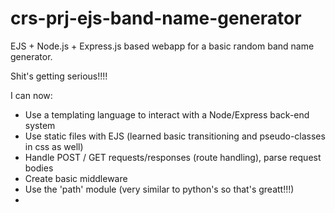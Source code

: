 # crs-prj-ejs-band-name-generator
EJS + Node.js + Express.js based webapp for a basic random band name generator.

Shit's getting serious!!!!

I can now:
- Use a templating language to interact with a Node/Express back-end system
- Use static files with EJS (learned basic transitioning and pseudo-classes in css as well)
- Handle POST / GET requests/responses (route handling), parse request bodies
- Create basic middleware
- Use the 'path' module (very similar to python's so that's greatt!!!)
- 
